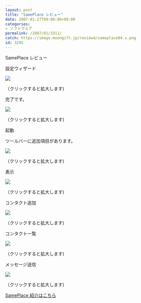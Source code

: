 ```yaml
---
layout: post
title: "SamePlace レビュー"
date: 2007-01-27T09:00:00+09:00
categories:
- ソフトウェア
permalink: /2007/01/3311/
catch: https://image.moongift.jp/review4/sameplace04.s.png
id: 3295
---
```

SamePlace レビュー  
<!--more-->

設定ウィザード

  

[![](https://image.moongift.jp/review4/sameplace01.s.png)](https://image.moongift.jp/review4/sameplace01.png)  
  
（クリックすると拡大します)

  

完了です。

  

[![](https://image.moongift.jp/review4/sameplace02.s.png)](https://image.moongift.jp/review4/sameplace02.png)  
  
（クリックすると拡大します)

  

起動

  

ツールバーに追加項目があります。

  

[![](https://image.moongift.jp/review4/sameplace03.s.png)](https://image.moongift.jp/review4/sameplace03.png)  
  
（クリックすると拡大します)

  

表示

  

[![](https://image.moongift.jp/review4/sameplace04.s.png)](https://image.moongift.jp/review4/sameplace04.png)  
  
（クリックすると拡大します)

  

コンタクト追加

  

[![](https://image.moongift.jp/review4/sameplace05.s.png)](https://image.moongift.jp/review4/sameplace05.png)  
  
（クリックすると拡大します)

  

コンタクト一覧

  

[![](https://image.moongift.jp/review4/sameplace06.s.png)](https://image.moongift.jp/review4/sameplace06.png)  
  
（クリックすると拡大します)

  

メッセージ送信

  

[![](https://image.moongift.jp/review4/sameplace07.s.png)](https://image.moongift.jp/review4/sameplace07.png)  
  
（クリックすると拡大します)

  

[SamePlace 紹介はこちら](http://oss.moongift.jp/intro/i-3309.html)

